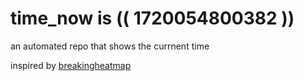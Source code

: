 # time_now is (( 1720054800382 ))

an automated repo that shows the currnent time

inspired by [breakingheatmap](https://github.com/breakingheatmap/breakingheatmap)